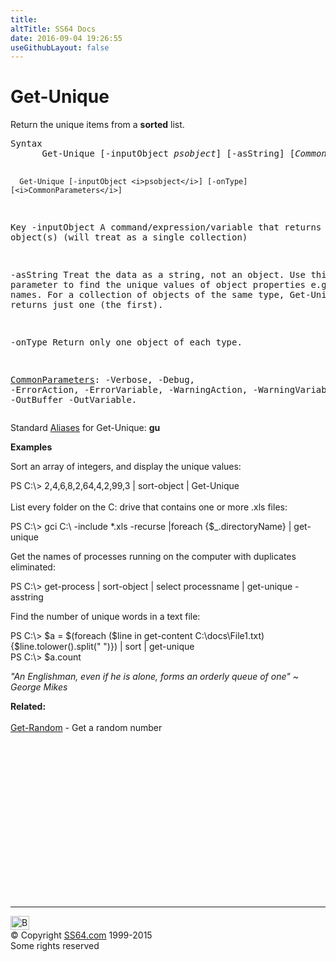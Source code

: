 ```yaml
---
title:
altTitle: SS64 Docs
date: 2016-09-04 19:26:55
useGithubLayout: false
---
```

<!-- #BeginLibraryItem "/Library/head_ps.lbi" --><!-- #EndLibraryItem --><h1>Get-Unique</h1> 
<p>Return the unique items from a <b>sorted</b> list.</p>
<pre>Syntax
      Get-Unique [-inputObject <i>psobject</i>] [-asString] [<i>CommonParameters</i>]
    
      Get-Unique [-inputObject <i>psobject</i>] [-onType] [<i>CommonParameters</i>]

Key
   -inputObject 
       A command/expression/variable that returns the object(s)
      (will treat as a single collection)
        
   -asString 
       Treat the data as a string, not an object.
       Use this parameter to find the unique values of object properties
       e.g. file names.
       For a collection of objects of the same type, Get-Unique will
       returns just one (the first). 
        
   -onType 
       Return only one object of each type.

   <a href="common.html">CommonParameters</a>:
       -Verbose, -Debug, -ErrorAction, -ErrorVariable, -WarningAction, -WarningVariable,
       -OutBuffer -OutVariable.</pre>
<p>Standard <a href="get-alias.html">Aliases</a> for Get-Unique:<span class="code"> <b>gu</b></span></p>
<p><b>Examples</b></p>
<p>Sort an array of integers, and display the unique values:</p>
<p><span class="code">PS C:\&gt; 2,4,6,8,2,64,4,2,99,3 | sort-object | Get-Unique</span><br>
<br>List every folder on the C: drive that contains one or more .xls files:</p>
<p class="code">PS C:\&gt; gci C:\ -include *.xls -recurse |foreach {$_.directoryName} | get-unique</p>
<p>Get the names of processes running on the computer with duplicates eliminated:</p>
<p class="code">PS C:\&gt; get-process | sort-object | select processname | get-unique -asstring</p>
<p>Find the number of unique words in a text file:</p>
<p class="code">PS C:\&gt; $a = $(foreach ($line in get-content C:\docs\File1.txt) {$line.tolower().split(" ")}) | sort | get-unique<br>
PS C:\&gt; $a.count</p>
<p class="quote"><i>"An Englishman, even if he is alone, forms an orderly queue of one" ~ George Mikes</i></p>
<p><b>Related:</b><br>
<br><a href="get-random.html">Get-Random</a> - Get a random number</p><!-- #BeginLibraryItem "/Library/foot_ps.lbi" --><p>
<!-- PowerShell300 -->
<ins class="adsbygoogle" style="display:inline-block;width:300px;height:250px" data-ad-client="ca-pub-6140977852749469" data-ad-slot="6253539900"></ins>
<script>
(adsbygoogle = window.adsbygoogle || []).push({});
</script></p>
<hr>
<div id="bl" class="footer"><a href="get-unique.html#"><img src="../images/top.png" width="30" height="22" alt="Back to the Top"></a></div>
<div id="br" class="footer, tagline">© Copyright <a href="../index.html">SS64.com</a> 1999-2015<br>
Some rights reserved</div><!-- #EndLibraryItem -->

